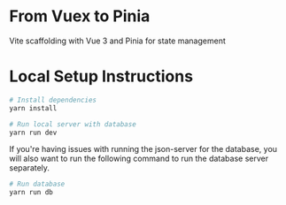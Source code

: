 # From Vuex to Pinia
Vite scaffolding with Vue 3 and Pinia for state management

# Local Setup Instructions
```sh
# Install dependencies
yarn install

# Run local server with database
yarn run dev
```

If you're having issues with running the json-server for the database, you will also want to run the following command to run the database server separately.

```sh
# Run database
yarn run db
```
